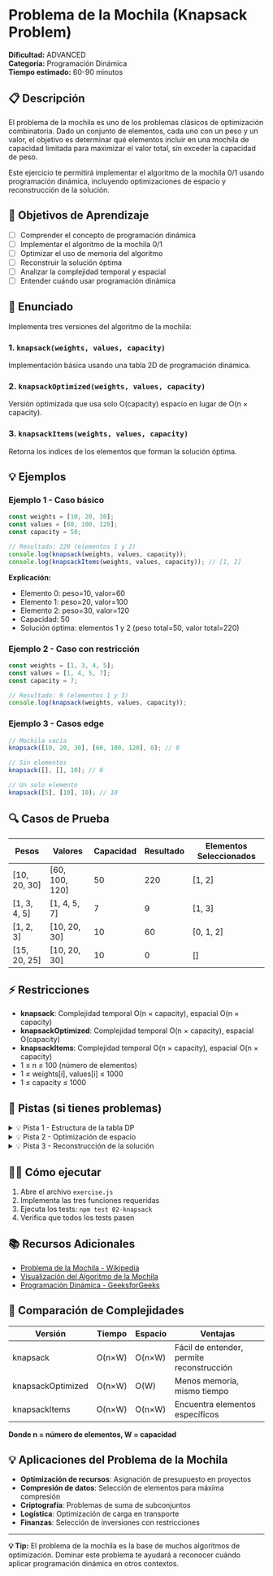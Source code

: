 # Problema de la Mochila (Knapsack Problem)

**Dificultad:** ADVANCED  
**Categoría:** Programación Dinámica  
**Tiempo estimado:** 60-90 minutos

## 📋 Descripción

El problema de la mochila es uno de los problemas clásicos de optimización combinatoria. Dado un conjunto de elementos, cada uno con un peso y un valor, el objetivo es determinar qué elementos incluir en una mochila de capacidad limitada para maximizar el valor total, sin exceder la capacidad de peso.

Este ejercicio te permitirá implementar el algoritmo de la mochila 0/1 usando programación dinámica, incluyendo optimizaciones de espacio y reconstrucción de la solución.

## 🎯 Objetivos de Aprendizaje

- [ ] Comprender el concepto de programación dinámica
- [ ] Implementar el algoritmo de la mochila 0/1
- [ ] Optimizar el uso de memoria del algoritmo
- [ ] Reconstruir la solución óptima
- [ ] Analizar la complejidad temporal y espacial
- [ ] Entender cuándo usar programación dinámica

## 📝 Enunciado

Implementa tres versiones del algoritmo de la mochila:

### 1. `knapsack(weights, values, capacity)`

Implementación básica usando una tabla 2D de programación dinámica.

### 2. `knapsackOptimized(weights, values, capacity)`

Versión optimizada que usa solo O(capacity) espacio en lugar de O(n × capacity).

### 3. `knapsackItems(weights, values, capacity)`

Retorna los índices de los elementos que forman la solución óptima.

## 💡 Ejemplos

### Ejemplo 1 - Caso básico

```javascript
const weights = [10, 20, 30];
const values = [60, 100, 120];
const capacity = 50;

// Resultado: 220 (elementos 1 y 2)
console.log(knapsack(weights, values, capacity));
console.log(knapsackItems(weights, values, capacity)); // [1, 2]
```

**Explicación:**

- Elemento 0: peso=10, valor=60
- Elemento 1: peso=20, valor=100
- Elemento 2: peso=30, valor=120
- Capacidad: 50
- Solución óptima: elementos 1 y 2 (peso total=50, valor total=220)

### Ejemplo 2 - Caso con restricción

```javascript
const weights = [1, 3, 4, 5];
const values = [1, 4, 5, 7];
const capacity = 7;

// Resultado: 9 (elementos 1 y 3)
console.log(knapsack(weights, values, capacity));
```

### Ejemplo 3 - Casos edge

```javascript
// Mochila vacía
knapsack([10, 20, 30], [60, 100, 120], 0); // 0

// Sin elementos
knapsack([], [], 10); // 0

// Un solo elemento
knapsack([5], [10], 10); // 10
```

## 🔍 Casos de Prueba

| Pesos        | Valores        | Capacidad | Resultado | Elementos Seleccionados |
| ------------ | -------------- | --------- | --------- | ----------------------- |
| [10, 20, 30] | [60, 100, 120] | 50        | 220       | [1, 2]                  |
| [1, 3, 4, 5] | [1, 4, 5, 7]   | 7         | 9         | [1, 3]                  |
| [1, 2, 3]    | [10, 20, 30]   | 10        | 60        | [0, 1, 2]               |
| [15, 20, 25] | [10, 20, 30]   | 10        | 0         | []                      |

## ⚡ Restricciones

- **knapsack**: Complejidad temporal O(n × capacity), espacial O(n × capacity)
- **knapsackOptimized**: Complejidad temporal O(n × capacity), espacial O(capacity)
- **knapsackItems**: Complejidad temporal O(n × capacity), espacial O(n × capacity)
- 1 ≤ n ≤ 100 (número de elementos)
- 1 ≤ weights[i], values[i] ≤ 1000
- 1 ≤ capacity ≤ 1000

## 🧠 Pistas (si tienes problemas)

<details>
<summary>💡 Pista 1 - Estructura de la tabla DP</summary>

Crea una tabla 2D donde `dp[i][w]` representa el valor máximo que se puede obtener usando los primeros `i` elementos con peso máximo `w`.

```javascript
// Casos base
dp[0][w] = 0; // Sin elementos
dp[i][0] = 0; // Sin capacidad

// Recurrencia
if (weights[i - 1] <= w) {
  dp[i][w] = Math.max(
    dp[i - 1][w], // No tomar el elemento
    dp[i - 1][w - weights[i - 1]] + values[i - 1] // Tomar el elemento
  );
} else {
  dp[i][w] = dp[i - 1][w]; // No se puede tomar
}
```

</details>

<details>
<summary>💡 Pista 2 - Optimización de espacio</summary>

En lugar de mantener toda la tabla, usa solo un array 1D. Recuerda iterar los pesos de forma descendente:

```javascript
for (let i = 0; i < weights.length; i++) {
  for (let w = capacity; w >= weights[i]; w--) {
    dp[w] = Math.max(dp[w], dp[w - weights[i]] + values[i]);
  }
}
```

¿Por qué iterar hacia atrás? Para evitar usar valores ya modificados en la misma iteración.

</details>

<details>
<summary>💡 Pista 3 - Reconstrucción de la solución</summary>

Para encontrar qué elementos fueron seleccionados, recorre la tabla desde `dp[n][capacity]` hacia atrás:

```javascript
let i = n,
  w = capacity;
const selectedItems = [];

while (i > 0 && w > 0) {
  if (dp[i][w] !== dp[i - 1][w]) {
    selectedItems.push(i - 1);
    w -= weights[i - 1];
  }
  i--;
}
```

</details>

## 🏃‍♂️ Cómo ejecutar

1. Abre el archivo `exercise.js`
2. Implementa las tres funciones requeridas
3. Ejecuta los tests: `npm test 02-knapsack`
4. Verifica que todos los tests pasen

## 📚 Recursos Adicionales

- [Problema de la Mochila - Wikipedia](https://es.wikipedia.org/wiki/Problema_de_la_mochila)
- [Visualización del Algoritmo de la Mochila](https://visualgo.net/es/knapsack)
- [Programación Dinámica - GeeksforGeeks](https://www.geeksforgeeks.org/dynamic-programming/)

## 🔄 Comparación de Complejidades

| Versión           | Tiempo | Espacio | Ventajas                                  |
| ----------------- | ------ | ------- | ----------------------------------------- |
| knapsack          | O(n×W) | O(n×W)  | Fácil de entender, permite reconstrucción |
| knapsackOptimized | O(n×W) | O(W)    | Menos memoria, mismo tiempo               |
| knapsackItems     | O(n×W) | O(n×W)  | Encuentra elementos específicos           |

**Donde n = número de elementos, W = capacidad**

## 💡 Aplicaciones del Problema de la Mochila

- **Optimización de recursos**: Asignación de presupuesto en proyectos
- **Compresión de datos**: Selección de elementos para máxima compresión
- **Criptografía**: Problemas de suma de subconjuntos
- **Logística**: Optimización de carga en transporte
- **Finanzas**: Selección de inversiones con restricciones

---

**💡 Tip:** El problema de la mochila es la base de muchos algoritmos de optimización. Dominar este problema te ayudará a reconocer cuándo aplicar programación dinámica en otros contextos.
